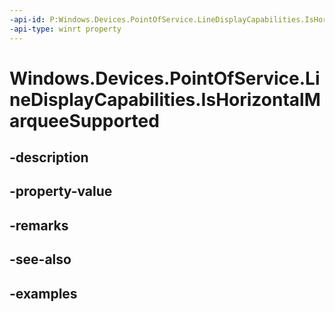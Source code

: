 ```yaml
---
-api-id: P:Windows.Devices.PointOfService.LineDisplayCapabilities.IsHorizontalMarqueeSupported
-api-type: winrt property
---
```


<!-- Property syntax.
public bool IsHorizontalMarqueeSupported { get; }
-->

# Windows.Devices.PointOfService.LineDisplayCapabilities.IsHorizontalMarqueeSupported

## -description

## -property-value

## -remarks

## -see-also

## -examples

